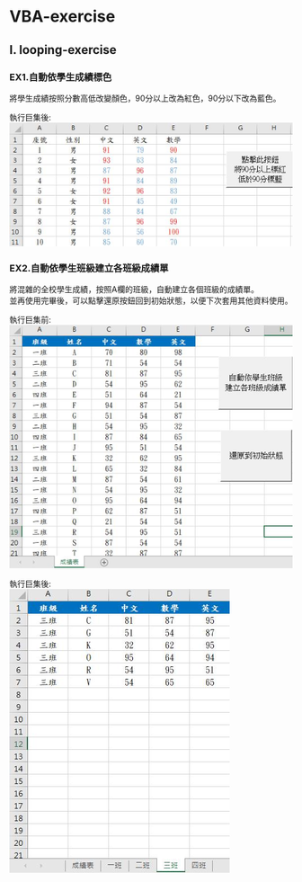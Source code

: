 # VBA-exercise
## I. looping-exercise
### EX1.自動依學生成績標色
將學生成績按照分數高低改變顏色，90分以上改為紅色，90分以下改為藍色。   
  
執行巨集後:  
![image](looping-pictures/自動依學生成績標色(標色後).jpg)
### EX2.自動依學生班級建立各班級成績單
將混雜的全校學生成績，按照A欄的班級，自動建立各個班級的成績單。  
並再使用完畢後，可以點擊還原按鈕回到初始狀態，以便下次套用其他資料使用。   
  
執行巨集前:  
![image](looping-pictures/自動依學生班級建立各班級成績單(巨集前).jpg)    
  
執行巨集後:  
![image](looping-pictures/自動依學生班級建立各班級成績單(巨集後).jpg)
